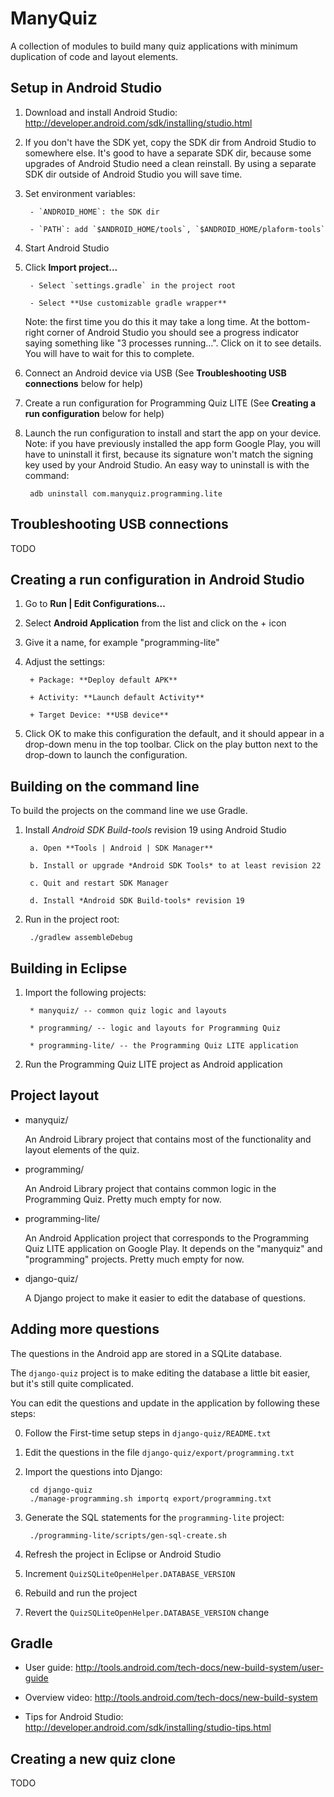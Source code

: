 ManyQuiz
========
A collection of modules to build many quiz applications
with minimum duplication of code and layout elements.


Setup in Android Studio
-----------------------
1. Download and install Android Studio:
   http://developer.android.com/sdk/installing/studio.html

2. If you don't have the SDK yet, copy the SDK dir from Android Studio
   to somewhere else. It's good to have a separate SDK dir, because
   some upgrades of Android Studio need a clean reinstall. By using a
   separate SDK dir outside of Android Studio you will save time.

3. Set environment variables:

        - `ANDROID_HOME`: the SDK dir

        - `PATH`: add `$ANDROID_HOME/tools`, `$ANDROID_HOME/plaform-tools`

4. Start Android Studio

5. Click **Import project...**

        - Select `settings.gradle` in the project root

        - Select **Use customizable gradle wrapper**

    Note: the first time you do this it may take a long time.
    At the bottom-right corner of Android Studio you should see a
    progress indicator saying something like "3 processes running...".
    Click on it to see details. You will have to wait for this to complete.

6. Connect an Android device via USB
   (See **Troubleshooting USB connections** below for help)

7. Create a run configuration for Programming Quiz LITE
   (See **Creating a run configuration** below for help)

8. Launch the run configuration to install and start the app on your device.
   Note: if you have previously installed the app form Google Play,
   you will have to uninstall it first, because its signature won't match
   the signing key used by your Android Studio.
   An easy way to uninstall is with the command:

        adb uninstall com.manyquiz.programming.lite


Troubleshooting USB connections
-------------------------------
TODO


Creating a run configuration in Android Studio
----------------------------------------------
1. Go to **Run | Edit Configurations...**

2. Select **Android Application** from the list and click on the + icon

3. Give it a name, for example "programming-lite"

4. Adjust the settings:

        + Package: **Deploy default APK**

        + Activity: **Launch default Activity**

        + Target Device: **USB device**

5. Click OK to make this configuration the default, and it should
   appear in a drop-down menu in the top toolbar.
   Click on the play button next to the drop-down to launch the configuration.


Building on the command line
----------------------------
To build the projects on the command line we use Gradle.

1. Install *Android SDK Build-tools* revision 19 using Android Studio

        a. Open **Tools | Android | SDK Manager**

        b. Install or upgrade *Android SDK Tools* to at least revision 22

        c. Quit and restart SDK Manager

        d. Install *Android SDK Build-tools* revision 19

2. Run in the project root:

        ./gradlew assembleDebug


Building in Eclipse
-------------------
1. Import the following projects:

        * manyquiz/ -- common quiz logic and layouts

        * programming/ -- logic and layouts for Programming Quiz

        * programming-lite/ -- the Programming Quiz LITE application

2. Run the Programming Quiz LITE project as Android application


Project layout
--------------
+ manyquiz/

    An Android Library project that contains most of the
    functionality and layout elements of the quiz.

+ programming/

    An Android Library project that contains common
    logic in the Programming Quiz.
    Pretty much empty for now.

+ programming-lite/

    An Android Application project that corresponds to the
    Programming Quiz LITE application on Google Play.
    It depends on the "manyquiz" and "programming" projects.
    Pretty much empty for now.

+ django-quiz/

    A Django project to make it easier to edit the database
    of questions.


Adding more questions
---------------------
The questions in the Android app are stored in a SQLite database.

The `django-quiz` project is to make editing the database a little
bit easier, but it's still quite complicated.

You can edit the questions and update in the application by
following these steps:

0. Follow the First-time setup steps in `django-quiz/README.txt`

1. Edit the questions in the file `django-quiz/export/programming.txt`

2. Import the questions into Django:

        cd django-quiz
        ./manage-programming.sh importq export/programming.txt

3. Generate the SQL statements for the `programming-lite` project:

        ./programming-lite/scripts/gen-sql-create.sh

4. Refresh the project in Eclipse or Android Studio

5. Increment `QuizSQLiteOpenHelper.DATABASE_VERSION`

6. Rebuild and run the project

7. Revert the `QuizSQLiteOpenHelper.DATABASE_VERSION` change


Gradle
------
- User guide: http://tools.android.com/tech-docs/new-build-system/user-guide

- Overview video: http://tools.android.com/tech-docs/new-build-system

- Tips for Android Studio: http://developer.android.com/sdk/installing/studio-tips.html


Creating a new quiz clone
-------------------------
TODO

